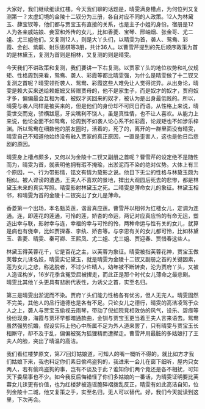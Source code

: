 
大家好，我们继续细读红楼。今天我们聊的话题是，晴雯满身槽点，为何位列又复测第一？太虚幻境的金陵十二钗分为三册，各自对应不同的人政策。12人为林黛玉、薛宝钗等，他们都与贾宝玉有直接的关系，也是主子小姐的身份。宿册是12人为各亲戚姑娘、妾室和外传的女儿，比如香菱、宝琴、邢岫烟、张金哥、尤二姐、尤三姐他们。又复测12人，则是大丫头们，以晴雯为首，袭人、鸳鸯、彩霞、金创、紫鹃、射乐思棋等3册，共计36人。以曹雪芹提到的先后顺序政策为首的是林黛玉，复测为首则是相林，又复测的则是晴雯。

今天我们不讲政策和复测，我们要讲一下右复测。以贾家丫头的地位权势和礼仪规矩、性格周到来看，鸳鸯、袭人、彩霞等都比晴雯强，为什么是晴雯做了十二钗又复测之首呢？晴雯领衔袭人、鸳鸯、彩霞这些人难免让人觉得诧异。从出身论，晴雯是赖大买来送给赖嬷嬷又转赠贾母的，他不是家生子，而是奴才的奴才，贾府奴才多，偏偏最会互相为难，被奴才买回来的奴才，被认为是出身最低贱的。所以，晴雯与袭人同样是被买来的，但是他们的身份却不可同日而语。从性格上来说，晴雯世交而宠，骄横跋扈，牙尖嘴利不饶人，虽是真性情，也不让人喜欢。从能力上来说，他论全面不如鸳鸯，论周到不如袭人论心系不如彩霞，论规矩也不如涉乐梓渊。所以鸳鸯在细数他的朋友圈时，活着的，死了的，离开的一群里面没有晴雯，晴雯自己不知道他始终没有融入贾家的真正原因，一直是歪害人，这也是他日后悲剧的原因。

晴雯身上槽点颇多，又何以为金陵十二钗又副册之首呢？曹雪芹的设定绝不是随性而为，晴雯为首，就表明他拥有瑕不掩瑜，出淤泥而不染的绝对优势。大体上有三个原因，一、行为带影情，铭文有情为黛影之说。他目下无尘的性格与林黛玉颇为相似。被人诽谤的遭遇，王夫人不喜欢的景地，撵出大观园后死去的悲惨，都是林黛玉未来的真实写照。晴雯影射林黛玉之死。二晴雯是薄命女儿的象征。林黛玉相邻，和晴雯为首的金陵十二钗突出了女儿是薄命。

香菱第一个出场，本名甄英莲，谐音真应莲。曹雪芹以相邻为红楼女儿，定调为连通。连，即莲花的莲通，可怜的莲，娇杏的命运，两记对应真应怜的有命无运，塑造出幸与联，影射幸与连，幸福的幸与可怜的怜，两种命运与性有关的女儿，就算是病也有侥幸，比如贾探春、李纨、娇杏等。与李恩有关的女儿都可怜，比如林黛玉、香菱、晴雯、秦可卿、王熙凤、尤二姐、尤三姐、贾迎春、贾惜春这些人。

林黛玉得芙蓉花千，它是百花之主，以芙蓉为象征。晴雯被指芙蓉花神，贾宝玉做芙蓉女儿诔名妓，晴雯实记黛玉，就是晴雯为金陵十二钗又副册之首的关键因素，莲为女儿之悲，称逃脱者，不过少许晴人，幼年被不断转卖，沦为贾府丫头，又被人造谣构岁，16岁花季含冤受屈被撵走，而此正是那个时代女儿薄命之最悲剧。晴雯比其他丫头更具有悲剧代表性，为诱父之首，实至名归。

第三是晴雯出淤泥而不染。贾府丫头们能力性格各有优劣，但人无完人。晴雯固然不完美，其他人的品行道德也是各有不足。只论女儿之德行，晴雯的高洁凌驾于众人之上，袭人与贾宝玉偷视云雨琴，带动了倪虹院竞相效仿的风气，设乐、碧痕等纷纷现身，海霞与贾环早都暗通款曲，金钏与贾宝玉更当着王夫人言来语去。鸳鸯虽然强势抗婚，假设实际上他心中所属不足为外人道来罢了，只有晴雯与贾宝玉长相厮守，却不及于乱，偏偏被冤为狐狸精而遭撵走。曹雪芹用最脏的多姑娘打了王夫人的脸，突出了晴温的高洁。

我们看红楼梦原文，第77回灯姑娘道，可知人的嘴一概听不得的。就比如方才我们姑娘下来，我也料定你们素日偷鸡盗狗的，我进来一会儿在窗下细听，屋内只女两人，若有偷鸡盗狗的事，岂有不谈及于此？谁知你们两个竟还是各不相扰，可知天下委屈事也不少。如今我反后悔错怪了你们多姑娘的一番话，为晴雯证明要比芙蓉女儿诔更有价值，也为红楼梦被造谣脆碎褶拨乱反正，晴雯有如此高洁自知，位列金陵十二城，他又复策之手，实至名归，无人可以替代。好，我们今天就读到这里，下次再会。


